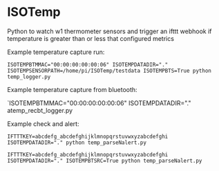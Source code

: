 # ISOTemp
Python to watch w1 thermometer sensors and trigger an ifttt webhook if temperature is greater than or less that configured metrics

Example temperature capture run:

`ISOTEMPBTMMAC="00:00:00:00:00:06" ISOTEMPDATADIR="." ISOTEMPSENSORPATH=/home/pi/ISOTemp/testdata ISOTEMPBTS=True python temp_logger.py`

Example temperature capture from bluetooth:

`ISOTEMPBTMMAC="00:00:00:00:00:06" ISOTEMPDATADIR="." atemp_recbt_logger.py

Example check and alert:

`IFTTTKEY=abcdefg_abcdefghijklmnopqrstuvwxyzabcdefghi ISOTEMPDATADIR="." python temp_parseNalert.py`

`IFTTTKEY=abcdefg_abcdefghijklmnopqrstuvwxyzabcdefghi ISOTEMPDATADIR="." ISOTEMPBTSRC=True python temp_parseNalert.py`
